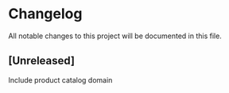 # Changelog
All notable changes to this project will be documented in this file.


## [Unreleased]
Include product catalog domain  
